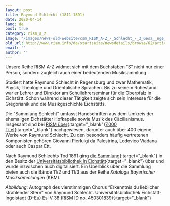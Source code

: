 ```yaml
---
layout: post
title: Raymund Schlecht (1811-1891)
date: 2020-04-14
lang: de
post: true
category: rism_a_z
image: "/images/news-old-website/csm_RISM_A-Z_-_Schlecht_-_3_Gesa__nge__Coro_-_UEI_Esl_V_38_640ea35eb6.png"
old_url: http://www.rism.info/de/startseite/newsdetails/browse/62/article/64/raymund-schlecht-1811-1891.html
email: ''
author: ''
---
```


Unsere Reihe RISM A-Z widmet sich mit dem Buchstaben “S” nicht nur einer Person, sondern zugleich auch einer bedeutenden Musiksammlung.

Studiert hatte Raymund Schlecht in Regensburg und zwar Mathematik, Physik, Theologie und Orientalische Sprachen. Bis zu seinem Ruhestand war er Lehrer und Direktor am Schullehrerseminar für die Oberpfalz in Eichstätt. Schon während dieser Tätigkeit zeigte sich sein Interesse für die Gregorianik und die Musikgeschichte Eichstätts.

Die "Sammlung Schlecht" umfasst Handschriften aus dem Umkreis der ehemaligen Eichstätter Hofkapelle sowie Musik des Cäcilianismus. Insgesamt sind bei [RISM über](https://opac.rism.info/search?View=rism&siglum=D-Eu){:target="_blank"}[7.000 Titel](https://opac.rism.info/search?View=rism&siglum=D-Eu){:target="_blank"} nachgewiesen, darunter auch über 400 eigene Werke von Raymund Schlecht. Zu den besonders häufig vertretenen Komponisten gehören Giovanni Pierluigi da Palestrina, Lodovico Viadana oder auch Caspar Ett.

Nach Raymund Schlechts Tod 1891 ging [die Sammlung](http://digital.bib-bvb.de/R/7NJGS3FYQYHQV4NJ3GUYI9RRGR98RSK1IN88YTRCCPFSAK4MBM-00690?func=collections&collection_id=5555){:target="_blank"} in den Besitz der [Universitätsbibliothek in Eichstätt](https://www.ku.de/bibliothek/){:target="_blank"} über und wurde inzwischen auch digitalisiert. Ein Überblick über die Sammlung bieten auch die Bände 11/2 und 11/3 aus der Reihe _Kataloge Bayerischer Musiksammlungen_ (KBM).

_Abbildung_: Autograph des vierstimmigen Chorus “Erkenntnis du lieblicher strahlender Stern” von Raymund Schlecht. Universitätsbibliothek Eichstätt-Ingolstadt (D-Eu) Esl V 38 ([RISM ID no. 450301839)](https://opac.rism.info/search?id=450301839&View=rism){:target="_blank"}

